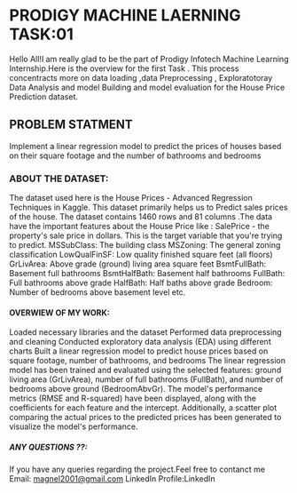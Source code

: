 # PRODIGY MACHINE LAERNING TASK:01
 Hello All!I am really glad to be the part of Prodigy Infotech Machine Learning Internship.Here is the overview for the first Task . This process concentracts more on data loading ,data Preprocessing , Exploratotoray Data Analysis and model Building and model evaluation for the House Price Prediction dataset.
 
 ## PROBLEM STATMENT
Implement a linear regression model to predict the prices of houses based on their square footage and the number of bathrooms and bedrooms

### ABOUT THE DATASET:
The dataset used here is the House Prices - Advanced Regression Techniques in Kaggle.
This dataset primarily helps us to Predict sales prices of the house. The dataset contains 1460 rows and 81 columns .The data have the important features about the House Price like :
SalePrice - the property's sale price in dollars. This is the target variable that you're trying to predict.
MSSubClass: The building class
MSZoning: The general zoning classification
LowQualFinSF: Low quality finished square feet (all floors)
GrLivArea: Above grade (ground) living area square feet
BsmtFullBath: Basement full bathrooms
BsmtHalfBath: Basement half bathrooms
FullBath: Full bathrooms above grade
HalfBath: Half baths above grade
Bedroom: Number of bedrooms above basement level etc.

#### OVERWIEW OF MY WORK: 
Loaded necessary libraries and the dataset
Performed data preprocessing and cleaning
Conducted exploratory data analysis (EDA) using different charts
Built a linear regression model to predict house prices based on square footage, number of bathrooms, and bedrooms
The linear regression model has been trained and evaluated using the selected features: ground living area (GrLivArea), number of full bathrooms (FullBath), and number of bedrooms above ground (BedroomAbvGr).
The model's performance metrics (RMSE and R-squared) have been displayed, along with the coefficients for each feature and the intercept. 
Additionally, a scatter plot comparing the actual prices to the predicted prices has been generated to visualize the model's performance.

##### ANY QUESTIONS ??:
If you have any queries regarding the project.Feel free to contanct me 
Email: magnel2001@gmail.com 
LinkedIn Profile:LinkedIn
